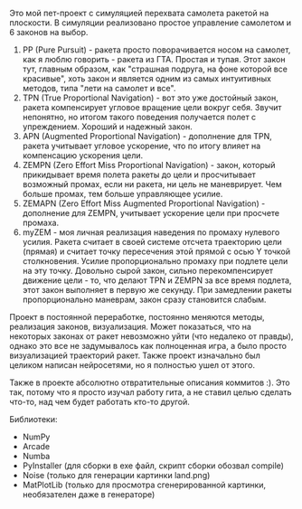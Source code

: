 Это мой пет-проект с симуляцией перехвата самолета ракетой на плоскости. В симуляции реализовано простое управление самолетом и 6 законов на выбор.

1) PP (Pure Pursuit) - ракета просто поворачивается носом на самолет, как я люблю говорить - ракета из ГТА. Простая и тупая. Этот закон тут, главным образом, как "страшная подруга, на фоне которой все красивые", хоть закон и является одним из самых интуитивных методов, типа "лети на самолет и все".
2) TPN (True Proportional Navigation) - вот это уже достойный закон, ракета компенсирует угловое вращение цели вокруг себя. Звучит непонятно, но итогом такого поведения получается полет с упреждением. Хороший и надежный закон.
3) APN (Augmented Proportional Navigation) - дополнение для TPN, ракета учитывает угловое ускорение, что по итогу влияет на компенсацию ускорения цели.
4) ZEMPN (Zero Effort Miss Proportional Navigation) - закон, который прикидывает время полета ракеты до цели и просчитывает возможный промах, если ни ракета, ни цель не маневрирует. Чем больше промах, тем больше управляющее усилие.
5) ZEMAPN (Zero Effort Miss Augmented Proportional Navigation) - дополнение для ZEMPN, учитывает ускорение цели при просчете промаха.
6) myZEM - моя личная реализация наведения по промаху нулевого усилия. Ракета считает в своей системе отсчета траекторию цели (прямая) и считает точку пересечения этой прямой с осью Y точкой столкновения. Усилие пропорционально промаху при подлете цели на эту точку. Довольно сырой закон, сильно перекомпенсирует движение цели - то, что делают TPN и ZEMPN за все время подлета, этот закон выполняет в первую же секунду. При замедлении ракеты пропорционально маневрам, закон сразу становится слабым.

Проект в постоянной переработке, постоянно меняются методы, реализация законов, визуализация. Может показаться, что на некоторых законах от ракет невозможно уйти (что недалеко от правды), однако это все не задумывалось как полноценная игра, а было просто визуализацией траекторий ракет. Также проект изначально был целиком написан нейросетями, но я полностью ушел от этого.

Также в проекте абсолютно отвратительные описания коммитов :). Это так, потому что я просто изучал работу гита, а не ставил целью сделать что-то, над чем будет работать кто-то другой.

Библиотеки:
- NumPy
- Arcade
- Numba
- PyInstaller (для сборки в exe файл, скрипт сборки обозвал compile)
- Noise (только для генерации картинки land.png)
- MatPlotLib (только для просмотра сгенерированной картинки, необязателен даже в генераторе)